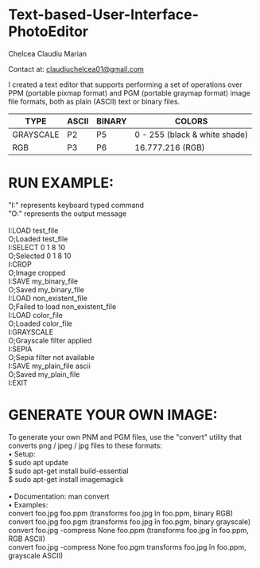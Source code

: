 # Text-based-User-Interface-PhotoEditor

Chelcea Claudiu Marian

Contact at: claudiuchelcea01@gmail.com

I created a text editor that supports performing a set of operations over PPM (portable pixmap format) and PGM (portable graymap format) image file formats, both as plain (ASCII) text or binary files.

|        TYPE        |        ASCII        |        BINARY       |               COLORS                |
| ------------------ | ------------------- | ------------------- | ----------------------------------- |
|      GRAYSCALE     |         P2          |         P5          |    0 - 255 (black & white shade)    |
|      RGB           |         P3          |         P6          |            16.777.216 (RGB)         |


# RUN EXAMPLE: 
"I:" represents keyboard typed command <br>
"O:" represents the output message<br><br>
I:LOAD test_file  <br/>
O;Loaded test_file <br/>
I:SELECT 0 1 8 10 <br/>
O;Selected 0 1 8 10 <br/>
I:CROP<br/>
O;Image cropped<br/>
I:SAVE my_binary_file<br/>
O;Saved my_binary_file<br/>
I:LOAD non_existent_file<br/>
O;Failed to load non_existent_file<br/>
I:LOAD color_file<br/>
O;Loaded color_file<br/>
I:GRAYSCALE<br/>
O;Grayscale filter applied<br/>
I:SEPIA<br/>
O;Sepia filter not available<br/>
I:SAVE my_plain_file ascii<br/>
O;Saved my_plain_file<br/>
I:EXIT<br/>

# GENERATE YOUR OWN IMAGE:
To generate your own PNM and PGM files, use the "convert" utility that converts png / jpeg / jpg files to these formats:<br/>
• Setup: <br>
$ sudo apt update <br>
$ sudo apt-get install build-essential <br>
$ sudo apt-get install imagemagick<br/> <br>
• Documentation: man convert<br/>
• Examples:<br/>
    convert foo.jpg foo.ppm (transforms foo.jpg în foo.ppm, binary RGB)<br/>
    convert foo.jpg foo.pgm (transforms foo.jpg în foo.pgm, binary grayscale)<br/>
    convert foo.jpg -compress None foo.ppm (transforms foo.jpg în foo.ppm, RGB ASCII)<br/>
    convert foo.jpg -compress None foo.pgm transforms foo.jpg în foo.ppm, grayscale ASCII)<br/>
